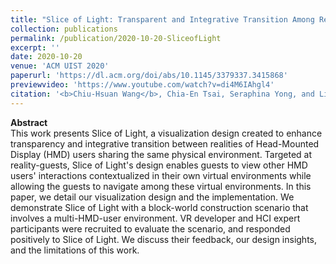 ```yaml
---
title: "Slice of Light: Transparent and Integrative Transition Among Realities in a Multi-HMD-UserEnvironment."
collection: publications
permalink: /publication/2020-10-20-SliceofLight
excerpt: ''
date: 2020-10-20
venue: 'ACM UIST 2020'
paperurl: 'https://dl.acm.org/doi/abs/10.1145/3379337.3415868'
previewvideo: 'https://www.youtube.com/watch?v=di4M6IAhgl4'
citation: '<b>Chiu-Hsuan Wang</b>, Chia-En Tsai, Seraphina Yong, and Liwei Chan. 2020. Slice of Light: Transparent and Integrative Transition Among Realities in a Multi-HMD-User Environment. In Proceedings of the 33rd Annual ACM Symposium on User Interface Software and Technology (UIST ’20). Association for Computing Machinery, New York, NY, USA, 805–817.'
---
```


<b>Abstract</b><br>
This work presents Slice of Light, a visualization design created to enhance transparency and integrative transition between realities of Head-Mounted Display (HMD) users sharing the same physical environment. Targeted at reality-guests, Slice of Light's design enables guests to view other HMD users' interactions contextualized in their own virtual environments while allowing the guests to navigate among these virtual environments. In this paper, we detail our visualization design and the implementation. We demonstrate Slice of Light with a block-world construction scenario that involves a multi-HMD-user environment. VR developer and HCI expert participants were recruited to evaluate the scenario, and responded positively to Slice of Light. We discuss their feedback, our design insights, and the limitations of this work.